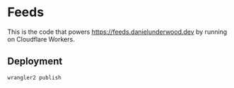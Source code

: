 # Feeds

This is the code that powers https://feeds.danielunderwood.dev by running on
Cloudflare Workers.

## Deployment

```shell
wrangler2 publish
```
